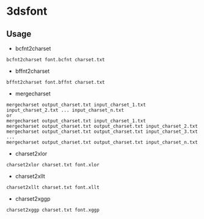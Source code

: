 # 3dsfont

## Usage

- bcfnt2charset
~~~
bcfnt2charset font.bcfnt charset.txt
~~~

- bffnt2charset
~~~
bffnt2charset font.bffnt charset.txt
~~~

- mergecharset
~~~
mergecharset output_charset.txt input_charset_1.txt input_charset_2.txt ... input_charset_n.txt
or
mergecharset output_charset.txt input_charset_1.txt
mergecharset output_charset.txt output_charset.txt input_charset_2.txt
mergecharset output_charset.txt output_charset.txt input_charset_3.txt
...
mergecharset output_charset.txt output_charset.txt input_charset_n.txt
~~~

- charset2xlor
~~~
charset2xlor charset.txt font.xlor
~~~

- charset2xllt
~~~
charset2xllt charset.txt font.xllt
~~~

- charset2xggp
~~~
charset2xggp charset.txt font.xggp
~~~
